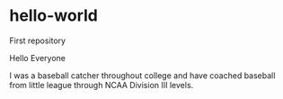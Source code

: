 # hello-world
First repository

Hello Everyone

I was a baseball catcher throughout college and have coached baseball from little league through NCAA Division III levels.
